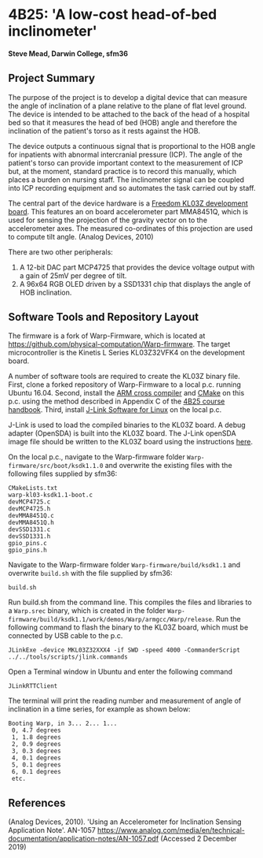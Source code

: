 # 4B25: 'A low-cost head-of-bed inclinometer'

#### Steve Mead, Darwin College, sfm36

## Project Summary

The purpose of the project is to develop a digital device that can measure the angle of inclination of a plane relative to the plane of flat level ground. The device is intended to be attached to the back of the head of a hospital bed so that it measures the head of bed (HOB) angle and therefore the inclination of the patient's torso as it rests against the HOB.

The device outputs a continuous signal that is proportional to the HOB angle for inpatients with abnormal intercranial pressure (ICP). The angle of the patient's torso can provide important context to the measurement of ICP but, at the moment, standard practice is to record this manually, which places a burden on nursing staff. The inclinometer signal can be coupled into ICP recording equipment and so automates the task carried out by staff.

The central part of the device hardware is a [Freedom KL03Z development board](https://www.nxp.com/design/development-boards/freedom-development-boards/mcu-boards/freedom-development-platform-for-kinetis-kl03-mcus:FRDM-KL03Z). This features an on board accelerometer part MMA8451Q, which is used for sensing the projection of the gravity vector on to the accelerometer axes. The measured co-ordinates of this projection are used to compute tilt angle. (Analog Devices, 2010)

There are two other peripherals: 
1. A 12-bit DAC part MCP4725 that provides the device voltage output with a gain of 25mV per degree of tilt.
2. A 96x64 RGB OLED driven by a SSD1331 chip that displays the angle of HOB inclination.

## Software Tools and Repository Layout

The firmware is a fork of Warp-Firmware, which is located at https://github.com/physical-computation/Warp-firmware. The target microcontroller is the Kinetis L Series KL03Z32VFK4 on the development board.

A number of software tools are required to create the KL03Z binary file. First, clone a forked repository of Warp-Firmware to a local p.c. running Ubuntu 16.04. Second, install the [ARM cross compiler](https://developer.arm.com/tools-and-software/open-source-software/developer-tools/gnu-toolchain/gnu-rm/downloads) and [CMake](https://cmake.org/download/) on this p.c. using the method described in Appendix C of the [4B25 course handbook](http://physcomp.eng.cam.ac.uk/4B25-course-notes-and-cover-trimmed-v0.3/4B25-course-notes-and-cover-trimmed-with-embedded-fonts.html). Third, install [J-Link Software for Linux](https://www.segger.com/downloads/jlink/#J-LinkSoftwareAndDocumentationPack) on the local p.c.

J-Link is used to load the compiled binaries to the KL03Z board. A debug adapter (OpenSDA) is built into the KL03Z board. The J-Link openSDA image file should be written to the KL03Z board using the instructions [here](https://www.segger.com/products/debug-probes/j-link/models/other-j-links/opensda-sda-v2/).

On the local p.c., navigate to the Warp-firmware folder `Warp-firmware/src/boot/ksdk1.1.0` and overwrite the existing files with the following files supplied by sfm36:
```
CMakeLists.txt
warp-kl03-ksdk1.1-boot.c
devMCP4725.c
devMCP4725.h
devMMA8451Q.c
devMMA8451Q.h
devSSD1331.c
devSSD1331.h
gpio_pins.c
gpio_pins.h
```
Navigate to the Warp-firmware folder `Warp-firmware/build/ksdk1.1` and overwrite `build.sh` with the file supplied by sfm36:
```
build.sh
```
Run build.sh from the command line. This compiles the files and libraries to a `Warp.srec` binary, which is created in the folder `Warp-firmware/build/ksdk1.1/work/demos/Warp/armgcc/Warp/release`. Run the following command to flash the binary to the KL03Z board, which must be connected by USB cable to the p.c.
```
JLinkExe -device MKL03Z32XXX4 -if SWD -speed 4000 -CommanderScript ../../tools/scripts/jlink.commands
```
Open a Terminal window in Ubuntu and enter the following command
```
JLinkRTTClient
```
The terminal will print the reading number and measurement of angle of inclination in a time series, for example as shown below:
```
Booting Warp, in 3... 2... 1...
 0, 4.7 degrees
 1, 1.8 degrees
 2, 0.9 degrees
 3, 0.3 degrees
 4, 0.1 degrees
 5, 0.1 degrees
 6, 0.1 degrees
 etc.
```
## References

(Analog Devices, 2010). 'Using an Accelerometer for Inclination Sensing Application Note'. AN-1057
https://www.analog.com/media/en/technical-documentation/application-notes/AN-1057.pdf (Accessed 2 December 2019)
